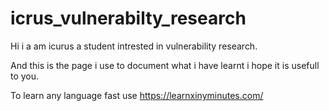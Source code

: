 # icrus_vulnerabilty_research

Hi i a am icurus a student intrested in vulnerability research.

And this is the page i use to document what i have learnt i hope it is usefull to you.

To learn any language fast use https://learnxinyminutes.com/

